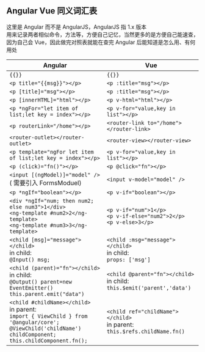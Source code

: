 ## Angular Vue 同义词汇表

这里是 Angular 而不是 AngularJS，AngularJS 指 1.x 版本<br>
用来记录两者相似命令，方法等，方便自己记忆，当然更多的是方便自己能速查，因为自己会 Vue，因此做完对照表就能在查完 Angular 后能知道是怎么用、有何用处

| Angular                                                                                                                                                                | Vue                                                                            |
| ---------------------------------------------------------------------------------------------------------------------------------------------------------------------- | ------------------------------------------------------------------------------ |
| `{{}}`                                                                                                                                                                 | `{{}}`                                                                         |
| `<p title="{{msg}}"></p>`                                                                                                                                              | `<p :title="msg"></p>`                                                         |
| `<p [title]="msg"></p>`                                                                                                                                                | `<p :title="msg"></p>`                                                         |
| `<p [innerHTML]="html"></p>`                                                                                                                                           | `<p v-html="html"></p>`                                                        |
| `<p *ngFor="let item of list;let key = index"></p>`                                                                                                                    | `<p v-for="value,key in list"></p>`                                            |
| `<p routerLink="/home"></p>`                                                                                                                                           | `<router-link to="/home"></router-link>`                                       |
| `<router-outlet></router-outlet>`                                                                                                                                      | `<router-view></router-view>`                                                  |
| `<p template="ngFor let item of list;let key = index"></p>`                                                                                                            | `<p v-for="value,key in list"></p>`                                            |
| `<p (click)="fn()"></p>`                                                                                                                                               | `<p @click="fn"></p>`                                                          |
| `<input [(ngModel)]="model" />`( 需要引入 FormsModuel)                                                                                                                 | `<input v-model="model" />`                                                    |
| `<p *ngIf="boolean"></p>`                                                                                                                                              | `<p v-if="boolean"></p>`                                                       |
| `<div *ngIf="num; then num2; else num3">1</div>`<br>`<ng-template #num2>2</ng-template>`<br>`<ng-template #num3>3</ng-template>`                                       | `<p v-if="num">1</p>`<br>`<p v-if-else="num2">2</p>`<br>`<p v-else>3</p>`      |
| `<child [msg]="message"></child>`<br>in child:<br>`@Input() msg;`                                                                                                      | `<child :msg="message"></child>`<br>in child:<br>`props: ['msg']`              |
| `<child (parent)="fn"></child>`<br>in child:<br>`@Output() parent=new EventEmitter()`<br>`this.parent.emit("data")`                                                    | `<child @parent="fn"></child>`<br>in child:<br>`this.$emit('parent','data')`   |
| `<child #childName></child>`<br>in parent:<br>`import { ViewChild } from '@angular/core';`<br>`@ViewChild('childName') childComponent;`<br>`this.childComponent.fn();` | `<child ref="childName"></child>`<br>in parent:<br>`this.$refs.childName.fn()` |
